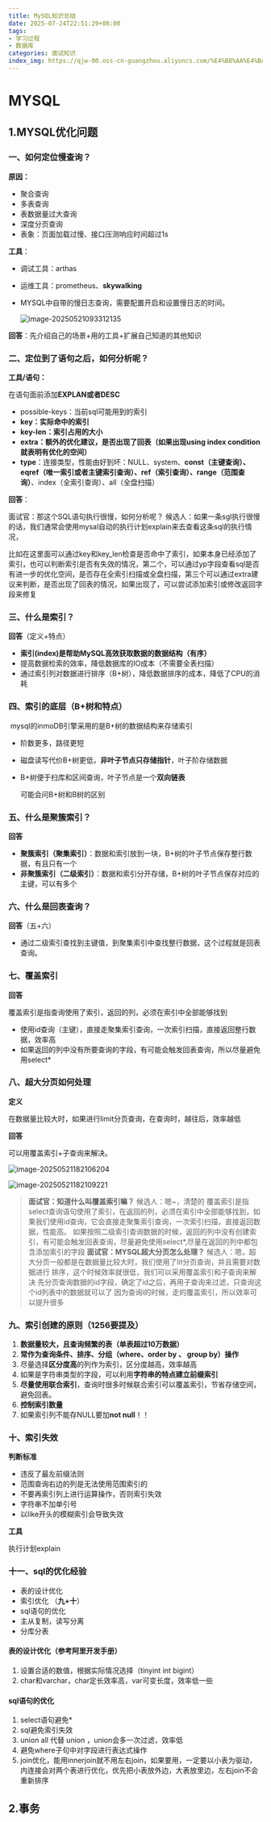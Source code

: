 ```yaml
---
title: MySQL知识总结
date: 2025-07-24T22:51:29+08:00
tags:
- 学习过程
- 数据库
categories: 面试知识
index_img: https://qjw-00.oss-cn-guangzhou.aliyuncs.com/%E4%B8%AA%E4%BA%BA%E4%BD%BF%E7%94%A8%E5%AD%98%E5%82%A8/mysql.webp
---
```

# MYSQL

## 1.MYSQL优化问题

### 一、如何定位慢查询？

**原因：**

- 聚合查询
- 多表查询
- 表数据量过大查询
- 深度分页查询
- 表象：页面加载过慢、接口压测响应时间超过1s

**工具**：

- 调试工具：arthas

- 运维工具：prometheus、**skywalking**

- MYSQL中自带的慢日志查询，需要配置开启和设置慢日志的时间。

  ![image-20250521093312135](C:\Users\14376\AppData\Roaming\Typora\typora-user-images\image-20250521093312135.png)

**回答**：先介绍自己的场景+用的工具+扩展自己知道的其他知识

### 二、定位到了语句之后，如何分析呢？

**工具/语句：**

在语句面前添加**EXPLAN或者DESC**

- possible-keys：当前sql可能用到的索引
- **key：实际命中的索引**
- **key-len：索引占用的大小**
- **extra：额外的优化建议，是否出现了回表（如果出现using index condition 就表明有优化的空间）**
- **type**：连接类型，性能由好到坏：NULL、system、**const（主键查询）、eqref（唯一索引或者主键索引查询）、ref（索引查询）、range（范围查询）**、index（全索引查询）、all（全盘扫描）

**回答**：

面试官：那这个SQL语句执行很慢，如何分析呢？
候选人：如果一条sgl执行很慢的话，我们通常会使用mysal自动的执行计划explain来去查看这条sql的执行情况，

比如在这里面可以通过key和key_len检查是否命中了索引，如果本身已经添加了索引，也可以判断索引是否有失效的情况，第二个，可以通过yp字段查看sql是否有进一步的优化空间，是否存在全索引扫描或全盘扫描，第三个可以通过extra建议来判断，是否出现了回表的情况，如果出现了，可以尝试添加索引或修改返回字段来修复

### 三、什么是索引？

**回答**（定义+特点）

- **索引(index)是帮助MySQL高效获取数据的数据结构（有序）**
- 提高数据检索的效率，降低数据库的IO成本（不需要全表扫描）
- 通过索引列对数据进行排序（B+树），降低数据排序的成本，降低了CPU的消耗

### 四、索引的底层（B+树和特点）

​	mysql的inmoDB引擎采用的是B+树的数据结构来存储索引

- 阶数更多，路径更短

- 磁盘读写代价B+树更低，**非叶子节点只存储指针**，叶子阶存储数据

- B+树便于扫库和区间查询，叶子节点是一个**双向链表**

  可能会问B+树和B树的区别

### 五、什么是聚簇索引？

**回答**

- **聚簇索引（聚集索引）**：数据和索引放到一块，B+树的叶子节点保存整行数据，有且只有一个
- **非聚簇索引（二级索引）**：数据和索引分开存储，B+树的叶子节点保存对应的主键，可以有多个

### 六、什么是回表查询？

**回答**（五+六）

- 通过二级索引查找到主键值，到聚集索引中查找整行数据，这个过程就是回表查询。  


### 七、覆盖索引

**回答**

覆盖索引是指查询使用了索引，返回的列，必须在索引中全部能够找到

- 使用id查询（主键），直接走聚集索引查询，一次索引扫描，直接返回整行数据，效率高
- 如果返回的列中没有所要查询的字段，有可能会触发回表查询，所以尽量避免用select*

### 八、超大分页如何处理

**定义**

在数据量比较大时，如果进行limit分页查询，在查询时，越往后，效率越低

**回答**

可以用覆盖索引+子查询来解决。

![image-20250521182106204](C:\Users\14376\AppData\Roaming\Typora\typora-user-images\image-20250521182106204.png)

![image-20250521182109221](C:\Users\14376\AppData\Roaming\Typora\typora-user-images\image-20250521182109221.png)

> **面试官：知道什么叫覆盖索引嘛？**
> 候选人：嗯~，清楚的
> 覆盖索引是指select查询语句使用了索引，在返回的列，必须在索引中全部能够找到，如果我们使用id查询，它会直接走聚集索引查询，一次索引扫描，直接返回数据，性能高。
> 如果按照二级索引查询数据的时候，返回的列中没有创建索引，有可能会触发回表查询，尽量避免使用select*,尽量在返回的列中都包含添加索引的字段
> **面试官：MYSQL超大分页怎么处理？**
> 候选人：嗯，超大分页一般都是在数据量比较大时，我们使用了Iit分页查询，并且需要对数据进行
> 排序，这个时候效率就很低，我们可以采用覆盖索引和子查询来解决
> 先分页查询数据的id字段，确定了id之后，再用子查询来过滤，只查询这个id列表中的数据就可以了
> 因为查询i的时候，走的覆盖索引，所以效率可以提升很多

### 九、索引创建的原则（1256要提及）

1. **数据量较大，且查询频繁的表（单表超过10万数据）**
2. **常作为查询条件、排序、分组（where、order by 、 group by）操作**
3. 尽量选择**区分度高**的列作为索引，区分度越高，效率越高
4. 如果是字符串类型的字段，可以利用**字符串的特点建立前缀索引**
5. **尽量使用联合索引**，查询时很多时候联合索引可以覆盖索引，节省存储空间，避免回表。
6. **控制索引数量**
7. 如果索引列不能存NULL要加**not null**！！

### 十、索引失效

**判断标准**

- 违反了最左前缀法则
- 范围查询右边的列是无法使用范围索引的
- 不要再索引列上进行运算操作，否则索引失效
- 字符串不加单引号
- 以like开头的模糊索引会导致失效

**工具**

执行计划explain

### 十一、sql的优化经验

- 表的设计优化
- 索引优化  		（**九+十**）
- sql语句的优化	   	
- 主从复制，读写分离
- 分库分表



#### 表的设计优化（参考阿里开发手册）

1. 设置合适的数值，根据实际情况选择（tinyint int bigint）
2. char和varchar，char定长效率高，var可变长度，效率低一些

#### sql语句的优化

1. select语句避免*
2. sql避免索引失效
3. union all 代替 union ，union会多一次过滤，效率低
4. 避免where子句中对字段进行表达式操作
5. join优化，能用innerjoin就不用左右join，如果要用，一定要以小表为驱动，内连接会对两个表进行优化，优先把小表放外边，大表放里边，左右join不会重新排序






## 2.事务

